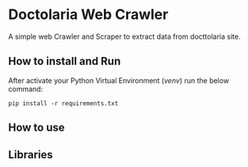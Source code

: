 
# Doctolaria Web Crawler 

A simple web Crawler and Scraper to extract data from docttolaria site.

## How to install and Run
After activate your Python Virtual Environment (_venv_) run the below command:

```
pip install -r requirements.txt

```


## How to use



## Libraries

